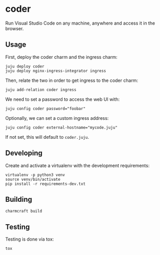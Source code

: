 # coder

Run Visual Studio Code on any machine, anywhere and access it in the browser.

## Usage

First, deploy the coder charm and the ingress charm:

    juju deploy coder
    juju deploy nginx-ingress-integrator ingress

Then, relate the two in order to get ingress to the coder charm:

    juju add-relation coder ingress

We need to set a password to access the web UI with:

    juju config coder password="foobar"

Optionally, we can set a custom ingress address:

    juju config coder external-hostname="mycode.juju"

If not set, this will default to `coder.juju`.

## Developing

Create and activate a virtualenv with the development requirements:

    virtualenv -p python3 venv
    source venv/bin/activate
    pip install -r requirements-dev.txt

## Building

    charmcraft build

## Testing

Testing is done via tox:

    tox
